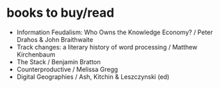 # books to buy/read

* Information Feudalism: Who Owns the Knowledge Economy? / Peter Drahos & John Braithwaite
* Track changes: a literary history of word processing / Matthew Kirchenbaum
* The Stack / Benjamin Bratton
* Counterproductive / Melissa Gregg
* Digital Geographies / Ash, Kitchin & Leszczynski (ed)